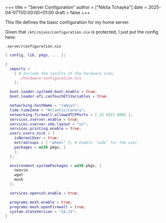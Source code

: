 +++
title = "Server Configuration"
author = ["Nikita Tchayka"]
date = 2025-04-07T00:00:00+01:00
draft = false
+++

This file defines the basic configuration for my home server.

Given that `/etc/nixos/configuration.nix` is protected, I just put the config here:

```text
.server/configuration.nix
```

```nix
{ config, lib, pkgs, ... }:

{
  imports =
    [ # Include the results of the hardware scan.
      ./hardware-configuration.nix
    ];

  boot.loader.systemd-boot.enable = true;
  boot.loader.efi.canTouchEfiVariables = true;

  networking.hostName = "ramsys";
  time.timeZone = "Atlantic/Canary";
  networking.firewall.allowedTCPPorts = [ 22 4321 8081 ];
  services.xserver.enable = true;
  services.xserver.xkb.layout = "us";
  services.printing.enable = true;
  users.users.nick = {
    isNormalUser = true;
    extraGroups = [ "wheel" ]; # Enable ‘sudo’ for the user.
    packages = with pkgs; [
    ];
  };

  environment.systemPackages = with pkgs; [
    neovim
    wget
    mosh
  ];

  services.openssh.enable = true;

  programs.mosh.enable = true;
  programs.mosh.openFirewall = true;
  system.stateVersion = "24.11";
}

```
